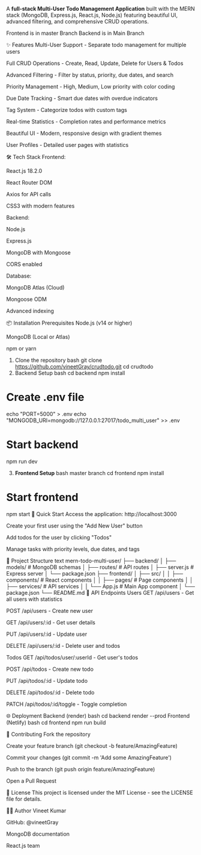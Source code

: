 A **full-stack Multi-User Todo Management Application** built with the MERN stack (MongoDB, Express.js, React.js, Node.js) featuring beautiful UI, advanced filtering, and comprehensive CRUD operations.

Frontend is in master Branch
Backend is in Main Branch

✨ Features
Multi-User Support - Separate todo management for multiple users

Full CRUD Operations - Create, Read, Update, Delete for Users & Todos

Advanced Filtering - Filter by status, priority, due dates, and search

Priority Management - High, Medium, Low priority with color coding

Due Date Tracking - Smart due dates with overdue indicators

Tag System - Categorize todos with custom tags

Real-time Statistics - Completion rates and performance metrics

Beautiful UI - Modern, responsive design with gradient themes

User Profiles - Detailed user pages with statistics

🛠️ Tech Stack
Frontend:

React.js 18.2.0

React Router DOM

Axios for API calls

CSS3 with modern features

Backend:

Node.js

Express.js

MongoDB with Mongoose

CORS enabled

Database:

MongoDB Atlas (Cloud)

Mongoose ODM

Advanced indexing

📦 Installation
Prerequisites
Node.js (v14 or higher)

MongoDB (Local or Atlas)

npm or yarn

1. Clone the repository
bash
git clone https://github.com/vineetGray/crudtodo.git
cd crudtodo
2. Backend Setup
bash
cd backend
npm install

# Create .env file
echo "PORT=5000" > .env
echo "MONGODB_URI=mongodb://127.0.0.1:27017/todo_multi_user" >> .env

# Start backend
npm run dev

3. **Frontend Setup**
bash
master branch
cd frontend
npm install

# Start frontend
npm start
🚀 Quick Start
Access the application: http://localhost:3000

Create your first user using the "Add New User" button

Add todos for the user by clicking "Todos"

Manage tasks with priority levels, due dates, and tags

📁 Project Structure
text
mern-todo-multi-user/
├── backend/
│   ├── models/          # MongoDB schemas
│   ├── routes/          # API routes
│   ├── server.js        # Express server
│   └── package.json
├── frontend/
│   ├── src/
│   │   ├── components/  # React components
│   │   ├── pages/       # Page components
│   │   ├── services/    # API services
│   │   └── App.js       # Main App component
│   └── package.json
└── README.md
🎯 API Endpoints
Users
GET /api/users - Get all users with statistics

POST /api/users - Create new user

GET /api/users/:id - Get user details

PUT /api/users/:id - Update user

DELETE /api/users/:id - Delete user and todos

Todos
GET /api/todos/user/:userId - Get user's todos

POST /api/todos - Create new todo

PUT /api/todos/:id - Update todo

DELETE /api/todos/:id - Delete todo

PATCH /api/todos/:id/toggle - Toggle completion

🌐 Deployment
Backend (render)
bash
cd backend
render --prod
Frontend (Netlify)
bash
cd frontend
npm run build

🤝 Contributing
Fork the repository

Create your feature branch (git checkout -b feature/AmazingFeature)

Commit your changes (git commit -m 'Add some AmazingFeature')

Push to the branch (git push origin feature/AmazingFeature)

Open a Pull Request

📝 License
This project is licensed under the MIT License - see the LICENSE file for details.

👨‍💻 Author
Vineet Kumar

GitHub: @vineetGray

MongoDB documentation

React.js team

